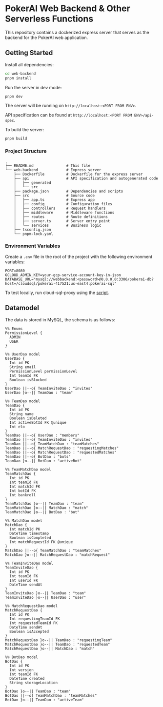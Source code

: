 # PokerAI Web Backend & Other Serverless Functions

This repository contains a dockerized express server that serves as the backend for the PokerAI web application.


## Getting Started

Install all dependencies:

```bash
cd web-backend
pnpm install
```

Run the server in dev mode:

```bash
pnpm dev
```

The server will be running on `http://localhost:<PORT FROM ENV>`.

API specification can be found at `http://localhost:<PORT FROM ENV>/api-spec`.

To build the server:

```bash
pnpm build
```

### Project Structure

```
.
├── README.md               # This file
└── web-backend             # Express server
    ├── Dockerfile          # Dockerfile for the express server
    ├── api                 # API specification and autogenerated code
    │   ├── generated
    │   └── src
    ├── package.json        # Dependencies and scripts
    ├── src                 # Source code
    │   ├── app.ts          # Express app
    │   ├── config          # Configuration files
    │   ├── controllers     # Request handlers
    │   ├── middleware      # Middleware functions
    │   ├── routes          # Route definitions
    │   ├── server.ts       # Server entry point
    │   └── services        # Business logic
    ├── tsconfig.json
    └── pnpm-lock.yaml
```

### Environment Variables

Create a `.env` file in the root of the project with the following environment variables:

```
PORT=8080
GCLOUD_ADMIN_KEY=your-gcp-service-account-key-in-json
DATABASE_URL="mysql://webbackend:<password>@0.0.0.0:3306/pokerai-db?host=/cloudsql/pokerai-417521:us-east4:pokerai-sql"
```

To test locally, run cloud-sql-proxy using the [script](/setupproxy.sh).

## Datamodel

The data is stored in MySQL, the schema is as follows:

```mermaid
%% Enums
PermissionLevel {
  ADMIN
  USER
}

%% UserDao model
UserDao {
  Int id PK
  String email
  PermissionLevel permissionLevel
  Int teamId FK
  Boolean isBlocked
}
UserDao ||--o{ TeamInviteDao : "invites"
UserDao }o--|| TeamDao : "team"

%% TeamDao model
TeamDao {
  Int id PK
  String name
  Boolean isDeleted
  Int activeBotId FK @unique
  Int elo
}
TeamDao ||--o{ UserDao : "members"
TeamDao ||--o{ TeamInviteDao : "invites"
TeamDao ||--o{ TeamMatchDao : "teamMatches"
TeamDao ||--o{ MatchRequestDao : "requestingMatches"
TeamDao ||--o{ MatchRequestDao : "requestedMatches"
TeamDao ||--o{ BotDao : "bots"
TeamDao }o--|| BotDao : "activeBot"

%% TeamMatchDao model
TeamMatchDao {
  Int id PK
  Int teamId FK
  Int matchId FK
  Int botId FK
  Int bankroll
}
TeamMatchDao }o--|| TeamDao : "team"
TeamMatchDao }o--|| MatchDao : "match"
TeamMatchDao }o--|| BotDao : "bot"

%% MatchDao model
MatchDao {
  Int matchId PK
  DateTime timestamp
  Boolean isCompleted
  Int matchRequestId FK @unique
}
MatchDao ||--o{ TeamMatchDao : "teamMatches"
MatchDao }o--|| MatchRequestDao : "matchRequest"

%% TeamInviteDao model
TeamInviteDao {
  Int id PK
  Int teamId FK
  Int userId FK
  DateTime sendAt
}
TeamInviteDao }o--|| TeamDao : "team"
TeamInviteDao }o--|| UserDao : "user"

%% MatchRequestDao model
MatchRequestDao {
  Int id PK
  Int requestingTeamId FK
  Int requestedTeamId FK
  DateTime sendAt
  Boolean isAccepted
}
MatchRequestDao }o--|| TeamDao : "requestingTeam"
MatchRequestDao }o--|| TeamDao : "requestedTeam"
MatchRequestDao }o--|| MatchDao : "match"

%% BotDao model
BotDao {
  Int id PK
  Int version
  Int teamId FK
  DateTime created
  String storageLocation
}
BotDao }o--|| TeamDao : "team"
BotDao ||--o{ TeamMatchDao : "teamMatches"
BotDao }o--|| TeamDao : "activeTeam"


```